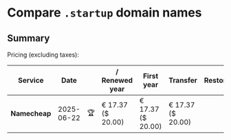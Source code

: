 # Compare `.startup` domain names

## Summary

Pricing (excluding taxes):

| Service | Date |  | / Renewed year | First year | Transfer | Restoration |
|--|--|--|--|--|--|--|
| **Namecheap** | 2025-06-22 | 🏆 | € 17.37<br>($ 20.00) | € 17.37<br>($ 20.00) | € 17.37<br>($ 20.00) |  |
